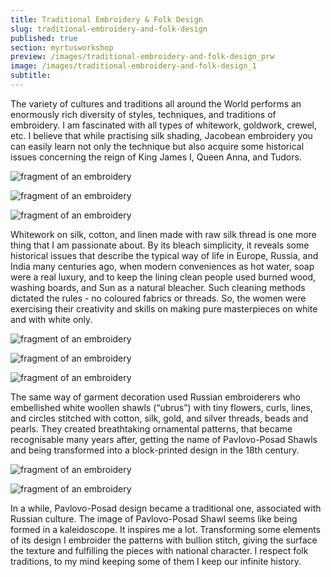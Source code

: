 ```yaml
---
title: Traditional Embroidery & Folk Design
slug: traditional-embroidery-and-folk-design
published: true
section: myrtusworkshop
preview: /images/traditional-embroidery-and-folk-design_prw
image: /images/traditional-embroidery-and-folk-design_1
subtitle:
---
```


The variety of cultures and traditions all around the World performs an enormously rich diversity of styles, techniques, and traditions of embroidery. I am fascinated with all types of whitework, goldwork, crewel, etc. I believe that while practising silk shading, Jacobean embroidery you can easily learn not only the technique but also acquire some historical issues concerning the reign of King James I, Queen Anna, and Tudors.

![fragment of an embroidery](/images/traditional-embroidery-and-folk-design_2)

![fragment of an embroidery](/images/traditional-embroidery-and-folk-design_3)

![fragment of an embroidery](/images/traditional-embroidery-and-folk-design_4)

Whitework on silk, cotton, and linen made with raw silk thread is one more thing that I am passionate about. By its bleach simplicity, it reveals some historical issues that describe the typical way of life in Europe, Russia, and India many centuries ago, when modern conveniences as hot water, soap were a real luxury, and to keep the lining clean people used burned wood, washing boards, and Sun as a natural bleacher. Such cleaning methods dictated the rules - no coloured fabrics or threads. So, the women were exercising their creativity and skills on making pure masterpieces on white and with white only.

![fragment of an embroidery](/images/traditional-embroidery-and-folk-design_5)

![fragment of an embroidery](/images/traditional-embroidery-and-folk-design_6)

![fragment of an embroidery](/images/traditional-embroidery-and-folk-design_7)

The same way of garment decoration used Russian embroiderers who embellished white woollen shawls (“ubrus”) with tiny flowers, curls, lines, and circles stitched with cotton, silk, gold, and silver threads, beads and pearls. They created breathtaking ornamental patterns, that became recognisable many years after, getting the name of Pavlovo-Posad Shawls and being transformed into a block-printed design in the 18th century.

![fragment of an embroidery](/images/traditional-embroidery-and-folk-design_8)

![fragment of an embroidery](/images/traditional-embroidery-and-folk-design_9)

In a while, Pavlovo-Posad design became a traditional one, associated with Russian culture. The image of Pavlovo-Posad Shawl seems like being formed in a kaleidoscope. It inspires me a lot. Transforming some elements of its design I embroider the patterns with bullion stitch, giving the surface the texture and fulfilling the pieces with national character. I respect folk traditions, to my mind keeping some of them I keep our infinite history.
